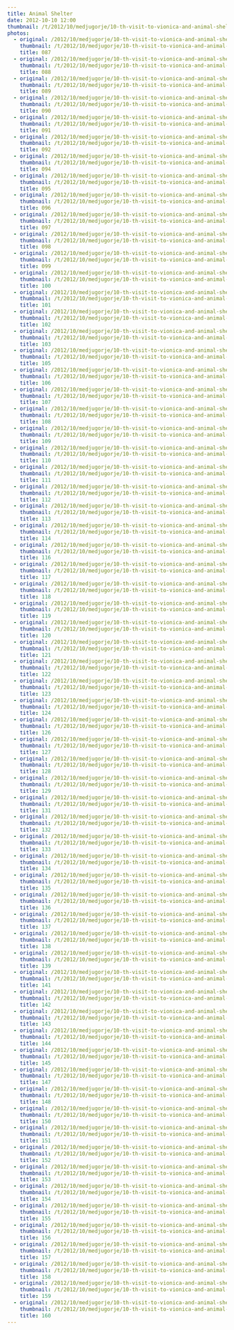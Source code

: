 ```yaml
---
title: Animal Shelter
date: 2012-10-10 12:00
thumbnail: /t/2012/10/medjugorje/10-th-visit-to-vionica-and-animal-shelter/animal-shelter/087.jpg
photos:
  - original: /2012/10/medjugorje/10-th-visit-to-vionica-and-animal-shelter/animal-shelter/087.jpg
    thumbnail: /t/2012/10/medjugorje/10-th-visit-to-vionica-and-animal-shelter/animal-shelter/087.jpg
    title: 087
  - original: /2012/10/medjugorje/10-th-visit-to-vionica-and-animal-shelter/animal-shelter/088.jpg
    thumbnail: /t/2012/10/medjugorje/10-th-visit-to-vionica-and-animal-shelter/animal-shelter/088.jpg
    title: 088
  - original: /2012/10/medjugorje/10-th-visit-to-vionica-and-animal-shelter/animal-shelter/089.jpg
    thumbnail: /t/2012/10/medjugorje/10-th-visit-to-vionica-and-animal-shelter/animal-shelter/089.jpg
    title: 089
  - original: /2012/10/medjugorje/10-th-visit-to-vionica-and-animal-shelter/animal-shelter/090.jpg
    thumbnail: /t/2012/10/medjugorje/10-th-visit-to-vionica-and-animal-shelter/animal-shelter/090.jpg
    title: 090
  - original: /2012/10/medjugorje/10-th-visit-to-vionica-and-animal-shelter/animal-shelter/091.jpg
    thumbnail: /t/2012/10/medjugorje/10-th-visit-to-vionica-and-animal-shelter/animal-shelter/091.jpg
    title: 091
  - original: /2012/10/medjugorje/10-th-visit-to-vionica-and-animal-shelter/animal-shelter/092.jpg
    thumbnail: /t/2012/10/medjugorje/10-th-visit-to-vionica-and-animal-shelter/animal-shelter/092.jpg
    title: 092
  - original: /2012/10/medjugorje/10-th-visit-to-vionica-and-animal-shelter/animal-shelter/094.jpg
    thumbnail: /t/2012/10/medjugorje/10-th-visit-to-vionica-and-animal-shelter/animal-shelter/094.jpg
    title: 094
  - original: /2012/10/medjugorje/10-th-visit-to-vionica-and-animal-shelter/animal-shelter/095.jpg
    thumbnail: /t/2012/10/medjugorje/10-th-visit-to-vionica-and-animal-shelter/animal-shelter/095.jpg
    title: 095
  - original: /2012/10/medjugorje/10-th-visit-to-vionica-and-animal-shelter/animal-shelter/096.jpg
    thumbnail: /t/2012/10/medjugorje/10-th-visit-to-vionica-and-animal-shelter/animal-shelter/096.jpg
    title: 096
  - original: /2012/10/medjugorje/10-th-visit-to-vionica-and-animal-shelter/animal-shelter/097.jpg
    thumbnail: /t/2012/10/medjugorje/10-th-visit-to-vionica-and-animal-shelter/animal-shelter/097.jpg
    title: 097
  - original: /2012/10/medjugorje/10-th-visit-to-vionica-and-animal-shelter/animal-shelter/098.jpg
    thumbnail: /t/2012/10/medjugorje/10-th-visit-to-vionica-and-animal-shelter/animal-shelter/098.jpg
    title: 098
  - original: /2012/10/medjugorje/10-th-visit-to-vionica-and-animal-shelter/animal-shelter/099.jpg
    thumbnail: /t/2012/10/medjugorje/10-th-visit-to-vionica-and-animal-shelter/animal-shelter/099.jpg
    title: 099
  - original: /2012/10/medjugorje/10-th-visit-to-vionica-and-animal-shelter/animal-shelter/100.jpg
    thumbnail: /t/2012/10/medjugorje/10-th-visit-to-vionica-and-animal-shelter/animal-shelter/100.jpg
    title: 100
  - original: /2012/10/medjugorje/10-th-visit-to-vionica-and-animal-shelter/animal-shelter/101.jpg
    thumbnail: /t/2012/10/medjugorje/10-th-visit-to-vionica-and-animal-shelter/animal-shelter/101.jpg
    title: 101
  - original: /2012/10/medjugorje/10-th-visit-to-vionica-and-animal-shelter/animal-shelter/102.jpg
    thumbnail: /t/2012/10/medjugorje/10-th-visit-to-vionica-and-animal-shelter/animal-shelter/102.jpg
    title: 102
  - original: /2012/10/medjugorje/10-th-visit-to-vionica-and-animal-shelter/animal-shelter/103.jpg
    thumbnail: /t/2012/10/medjugorje/10-th-visit-to-vionica-and-animal-shelter/animal-shelter/103.jpg
    title: 103
  - original: /2012/10/medjugorje/10-th-visit-to-vionica-and-animal-shelter/animal-shelter/105.jpg
    thumbnail: /t/2012/10/medjugorje/10-th-visit-to-vionica-and-animal-shelter/animal-shelter/105.jpg
    title: 105
  - original: /2012/10/medjugorje/10-th-visit-to-vionica-and-animal-shelter/animal-shelter/106.jpg
    thumbnail: /t/2012/10/medjugorje/10-th-visit-to-vionica-and-animal-shelter/animal-shelter/106.jpg
    title: 106
  - original: /2012/10/medjugorje/10-th-visit-to-vionica-and-animal-shelter/animal-shelter/107.jpg
    thumbnail: /t/2012/10/medjugorje/10-th-visit-to-vionica-and-animal-shelter/animal-shelter/107.jpg
    title: 107
  - original: /2012/10/medjugorje/10-th-visit-to-vionica-and-animal-shelter/animal-shelter/108.jpg
    thumbnail: /t/2012/10/medjugorje/10-th-visit-to-vionica-and-animal-shelter/animal-shelter/108.jpg
    title: 108
  - original: /2012/10/medjugorje/10-th-visit-to-vionica-and-animal-shelter/animal-shelter/109.jpg
    thumbnail: /t/2012/10/medjugorje/10-th-visit-to-vionica-and-animal-shelter/animal-shelter/109.jpg
    title: 109
  - original: /2012/10/medjugorje/10-th-visit-to-vionica-and-animal-shelter/animal-shelter/110.jpg
    thumbnail: /t/2012/10/medjugorje/10-th-visit-to-vionica-and-animal-shelter/animal-shelter/110.jpg
    title: 110
  - original: /2012/10/medjugorje/10-th-visit-to-vionica-and-animal-shelter/animal-shelter/111.jpg
    thumbnail: /t/2012/10/medjugorje/10-th-visit-to-vionica-and-animal-shelter/animal-shelter/111.jpg
    title: 111
  - original: /2012/10/medjugorje/10-th-visit-to-vionica-and-animal-shelter/animal-shelter/112.jpg
    thumbnail: /t/2012/10/medjugorje/10-th-visit-to-vionica-and-animal-shelter/animal-shelter/112.jpg
    title: 112
  - original: /2012/10/medjugorje/10-th-visit-to-vionica-and-animal-shelter/animal-shelter/113.jpg
    thumbnail: /t/2012/10/medjugorje/10-th-visit-to-vionica-and-animal-shelter/animal-shelter/113.jpg
    title: 113
  - original: /2012/10/medjugorje/10-th-visit-to-vionica-and-animal-shelter/animal-shelter/114.jpg
    thumbnail: /t/2012/10/medjugorje/10-th-visit-to-vionica-and-animal-shelter/animal-shelter/114.jpg
    title: 114
  - original: /2012/10/medjugorje/10-th-visit-to-vionica-and-animal-shelter/animal-shelter/116.jpg
    thumbnail: /t/2012/10/medjugorje/10-th-visit-to-vionica-and-animal-shelter/animal-shelter/116.jpg
    title: 116
  - original: /2012/10/medjugorje/10-th-visit-to-vionica-and-animal-shelter/animal-shelter/117.jpg
    thumbnail: /t/2012/10/medjugorje/10-th-visit-to-vionica-and-animal-shelter/animal-shelter/117.jpg
    title: 117
  - original: /2012/10/medjugorje/10-th-visit-to-vionica-and-animal-shelter/animal-shelter/118.jpg
    thumbnail: /t/2012/10/medjugorje/10-th-visit-to-vionica-and-animal-shelter/animal-shelter/118.jpg
    title: 118
  - original: /2012/10/medjugorje/10-th-visit-to-vionica-and-animal-shelter/animal-shelter/119.jpg
    thumbnail: /t/2012/10/medjugorje/10-th-visit-to-vionica-and-animal-shelter/animal-shelter/119.jpg
    title: 119
  - original: /2012/10/medjugorje/10-th-visit-to-vionica-and-animal-shelter/animal-shelter/120.jpg
    thumbnail: /t/2012/10/medjugorje/10-th-visit-to-vionica-and-animal-shelter/animal-shelter/120.jpg
    title: 120
  - original: /2012/10/medjugorje/10-th-visit-to-vionica-and-animal-shelter/animal-shelter/121.jpg
    thumbnail: /t/2012/10/medjugorje/10-th-visit-to-vionica-and-animal-shelter/animal-shelter/121.jpg
    title: 121
  - original: /2012/10/medjugorje/10-th-visit-to-vionica-and-animal-shelter/animal-shelter/122.jpg
    thumbnail: /t/2012/10/medjugorje/10-th-visit-to-vionica-and-animal-shelter/animal-shelter/122.jpg
    title: 122
  - original: /2012/10/medjugorje/10-th-visit-to-vionica-and-animal-shelter/animal-shelter/123.jpg
    thumbnail: /t/2012/10/medjugorje/10-th-visit-to-vionica-and-animal-shelter/animal-shelter/123.jpg
    title: 123
  - original: /2012/10/medjugorje/10-th-visit-to-vionica-and-animal-shelter/animal-shelter/124.jpg
    thumbnail: /t/2012/10/medjugorje/10-th-visit-to-vionica-and-animal-shelter/animal-shelter/124.jpg
    title: 124
  - original: /2012/10/medjugorje/10-th-visit-to-vionica-and-animal-shelter/animal-shelter/126.jpg
    thumbnail: /t/2012/10/medjugorje/10-th-visit-to-vionica-and-animal-shelter/animal-shelter/126.jpg
    title: 126
  - original: /2012/10/medjugorje/10-th-visit-to-vionica-and-animal-shelter/animal-shelter/127.jpg
    thumbnail: /t/2012/10/medjugorje/10-th-visit-to-vionica-and-animal-shelter/animal-shelter/127.jpg
    title: 127
  - original: /2012/10/medjugorje/10-th-visit-to-vionica-and-animal-shelter/animal-shelter/128.jpg
    thumbnail: /t/2012/10/medjugorje/10-th-visit-to-vionica-and-animal-shelter/animal-shelter/128.jpg
    title: 128
  - original: /2012/10/medjugorje/10-th-visit-to-vionica-and-animal-shelter/animal-shelter/129.jpg
    thumbnail: /t/2012/10/medjugorje/10-th-visit-to-vionica-and-animal-shelter/animal-shelter/129.jpg
    title: 129
  - original: /2012/10/medjugorje/10-th-visit-to-vionica-and-animal-shelter/animal-shelter/131.jpg
    thumbnail: /t/2012/10/medjugorje/10-th-visit-to-vionica-and-animal-shelter/animal-shelter/131.jpg
    title: 131
  - original: /2012/10/medjugorje/10-th-visit-to-vionica-and-animal-shelter/animal-shelter/132.jpg
    thumbnail: /t/2012/10/medjugorje/10-th-visit-to-vionica-and-animal-shelter/animal-shelter/132.jpg
    title: 132
  - original: /2012/10/medjugorje/10-th-visit-to-vionica-and-animal-shelter/animal-shelter/133.jpg
    thumbnail: /t/2012/10/medjugorje/10-th-visit-to-vionica-and-animal-shelter/animal-shelter/133.jpg
    title: 133
  - original: /2012/10/medjugorje/10-th-visit-to-vionica-and-animal-shelter/animal-shelter/134.jpg
    thumbnail: /t/2012/10/medjugorje/10-th-visit-to-vionica-and-animal-shelter/animal-shelter/134.jpg
    title: 134
  - original: /2012/10/medjugorje/10-th-visit-to-vionica-and-animal-shelter/animal-shelter/135.jpg
    thumbnail: /t/2012/10/medjugorje/10-th-visit-to-vionica-and-animal-shelter/animal-shelter/135.jpg
    title: 135
  - original: /2012/10/medjugorje/10-th-visit-to-vionica-and-animal-shelter/animal-shelter/136.jpg
    thumbnail: /t/2012/10/medjugorje/10-th-visit-to-vionica-and-animal-shelter/animal-shelter/136.jpg
    title: 136
  - original: /2012/10/medjugorje/10-th-visit-to-vionica-and-animal-shelter/animal-shelter/137.jpg
    thumbnail: /t/2012/10/medjugorje/10-th-visit-to-vionica-and-animal-shelter/animal-shelter/137.jpg
    title: 137
  - original: /2012/10/medjugorje/10-th-visit-to-vionica-and-animal-shelter/animal-shelter/138.jpg
    thumbnail: /t/2012/10/medjugorje/10-th-visit-to-vionica-and-animal-shelter/animal-shelter/138.jpg
    title: 138
  - original: /2012/10/medjugorje/10-th-visit-to-vionica-and-animal-shelter/animal-shelter/139.jpg
    thumbnail: /t/2012/10/medjugorje/10-th-visit-to-vionica-and-animal-shelter/animal-shelter/139.jpg
    title: 139
  - original: /2012/10/medjugorje/10-th-visit-to-vionica-and-animal-shelter/animal-shelter/141.jpg
    thumbnail: /t/2012/10/medjugorje/10-th-visit-to-vionica-and-animal-shelter/animal-shelter/141.jpg
    title: 141
  - original: /2012/10/medjugorje/10-th-visit-to-vionica-and-animal-shelter/animal-shelter/142.jpg
    thumbnail: /t/2012/10/medjugorje/10-th-visit-to-vionica-and-animal-shelter/animal-shelter/142.jpg
    title: 142
  - original: /2012/10/medjugorje/10-th-visit-to-vionica-and-animal-shelter/animal-shelter/143.jpg
    thumbnail: /t/2012/10/medjugorje/10-th-visit-to-vionica-and-animal-shelter/animal-shelter/143.jpg
    title: 143
  - original: /2012/10/medjugorje/10-th-visit-to-vionica-and-animal-shelter/animal-shelter/144.jpg
    thumbnail: /t/2012/10/medjugorje/10-th-visit-to-vionica-and-animal-shelter/animal-shelter/144.jpg
    title: 144
  - original: /2012/10/medjugorje/10-th-visit-to-vionica-and-animal-shelter/animal-shelter/145.jpg
    thumbnail: /t/2012/10/medjugorje/10-th-visit-to-vionica-and-animal-shelter/animal-shelter/145.jpg
    title: 145
  - original: /2012/10/medjugorje/10-th-visit-to-vionica-and-animal-shelter/animal-shelter/147.jpg
    thumbnail: /t/2012/10/medjugorje/10-th-visit-to-vionica-and-animal-shelter/animal-shelter/147.jpg
    title: 147
  - original: /2012/10/medjugorje/10-th-visit-to-vionica-and-animal-shelter/animal-shelter/148.jpg
    thumbnail: /t/2012/10/medjugorje/10-th-visit-to-vionica-and-animal-shelter/animal-shelter/148.jpg
    title: 148
  - original: /2012/10/medjugorje/10-th-visit-to-vionica-and-animal-shelter/animal-shelter/150.jpg
    thumbnail: /t/2012/10/medjugorje/10-th-visit-to-vionica-and-animal-shelter/animal-shelter/150.jpg
    title: 150
  - original: /2012/10/medjugorje/10-th-visit-to-vionica-and-animal-shelter/animal-shelter/151.jpg
    thumbnail: /t/2012/10/medjugorje/10-th-visit-to-vionica-and-animal-shelter/animal-shelter/151.jpg
    title: 151
  - original: /2012/10/medjugorje/10-th-visit-to-vionica-and-animal-shelter/animal-shelter/152.jpg
    thumbnail: /t/2012/10/medjugorje/10-th-visit-to-vionica-and-animal-shelter/animal-shelter/152.jpg
    title: 152
  - original: /2012/10/medjugorje/10-th-visit-to-vionica-and-animal-shelter/animal-shelter/153.jpg
    thumbnail: /t/2012/10/medjugorje/10-th-visit-to-vionica-and-animal-shelter/animal-shelter/153.jpg
    title: 153
  - original: /2012/10/medjugorje/10-th-visit-to-vionica-and-animal-shelter/animal-shelter/154.jpg
    thumbnail: /t/2012/10/medjugorje/10-th-visit-to-vionica-and-animal-shelter/animal-shelter/154.jpg
    title: 154
  - original: /2012/10/medjugorje/10-th-visit-to-vionica-and-animal-shelter/animal-shelter/155.jpg
    thumbnail: /t/2012/10/medjugorje/10-th-visit-to-vionica-and-animal-shelter/animal-shelter/155.jpg
    title: 155
  - original: /2012/10/medjugorje/10-th-visit-to-vionica-and-animal-shelter/animal-shelter/156.jpg
    thumbnail: /t/2012/10/medjugorje/10-th-visit-to-vionica-and-animal-shelter/animal-shelter/156.jpg
    title: 156
  - original: /2012/10/medjugorje/10-th-visit-to-vionica-and-animal-shelter/animal-shelter/157.jpg
    thumbnail: /t/2012/10/medjugorje/10-th-visit-to-vionica-and-animal-shelter/animal-shelter/157.jpg
    title: 157
  - original: /2012/10/medjugorje/10-th-visit-to-vionica-and-animal-shelter/animal-shelter/158.jpg
    thumbnail: /t/2012/10/medjugorje/10-th-visit-to-vionica-and-animal-shelter/animal-shelter/158.jpg
    title: 158
  - original: /2012/10/medjugorje/10-th-visit-to-vionica-and-animal-shelter/animal-shelter/159.jpg
    thumbnail: /t/2012/10/medjugorje/10-th-visit-to-vionica-and-animal-shelter/animal-shelter/159.jpg
    title: 159
  - original: /2012/10/medjugorje/10-th-visit-to-vionica-and-animal-shelter/animal-shelter/160.jpg
    thumbnail: /t/2012/10/medjugorje/10-th-visit-to-vionica-and-animal-shelter/animal-shelter/160.jpg
    title: 160
---
```

